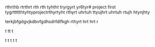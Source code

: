 rthrthb
rtrthrt
rth
rth
tyhtht
tryrgyrt
yr6tyr# project
first tygrttttthtyhtyprojectrthyrtyht
rthyrt
uhrtuh
ttyujhrt
uhrtuh
rtujh
htynjhty

terkjbfgdgvjkdbvfgdhsdrfdlfkgh
rthyrt
hrt
hrt
r



t
tt
t

t
t
t
t
t
